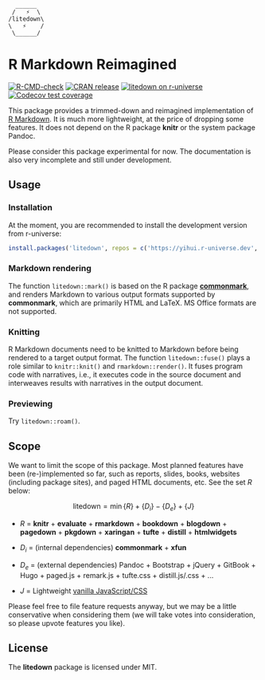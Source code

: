 ```         
  ______  
 /   ⚡  \
/litedown\
\   ⚡    /
 \______/
```

# R Markdown Reimagined

<!-- badges: start -->

[![R-CMD-check](https://github.com/yihui/litedown/actions/workflows/R-CMD-check.yaml/badge.svg)](https://github.com/yihui/litedown/actions/workflows/R-CMD-check.yaml)
[![CRAN
release](https://www.r-pkg.org/badges/version/litedown)](https://cran.r-project.org/package=litedown)
[![litedown on
r-universe](https://yihui.r-universe.dev/badges/litedown)](https://yihui.r-universe.dev/litedown)
[![Codecov test
coverage](https://codecov.io/gh/yihui/litedown/branch/main/graph/badge.svg)](https://app.codecov.io/gh/yihui/litedown?branch=main)

<!-- badges: end -->

This package provides a trimmed-down and reimagined implementation of [R
Markdown](https://rmarkdown.rstudio.com). It is much more lightweight, at the
price of dropping some features. It does not depend on the R package **knitr**
or the system package Pandoc.

Please consider this package experimental for now. The documentation is also
very incomplete and still under development.

## Usage

### Installation

At the moment, you are recommended to install the development version from
r-universe:

``` r
install.packages('litedown', repos = c('https://yihui.r-universe.dev', 'https://cloud.r-project.org'))
```

### Markdown rendering

The function `litedown::mark()` is based on the R package
[**commonmark**](https://github.com/r-lib/commonmark), and renders Markdown to
various output formats supported by **commonmark**, which are primarily HTML and
LaTeX. MS Office formats are not supported.

### Knitting

R Markdown documents need to be knitted to Markdown before being rendered to a
target output format. The function `litedown::fuse()` plays a role similar to
`knitr::knit()` and `rmarkdown::render()`. It fuses program code with
narratives, i.e., it executes code in the source document and interweaves
results with narratives in the output document.

### Previewing

Try `litedown::roam()`.

## Scope

We want to limit the scope of this package. Most planned features have been
(re-)implemented so far, such as reports, slides, books, websites (including
package sites), and paged HTML documents, etc. See the set $R$ below:

$$\mathrm{litedown} = \min{\{R\}} + \{D_i\} - \{D_e\} + \{J\}$$

-   $R$ = **knitr** + **evaluate** + **rmarkdown** + **bookdown** +
    **blogdown** + **pagedown** + **pkgdown** + **xaringan** + **tufte** +
    **distill** + **htmlwidgets**

-   $D_i$ = (internal dependencies) **commonmark** + **xfun**

-   $D_e$ = (external dependencies) Pandoc + Bootstrap + jQuery + GitBook +
    Hugo + paged.js + remark.js + tufte.css + distill.js/.css + ...

-   $J$ = Lightweight [vanilla JavaScript/CSS](https://github.com/yihui/lite.js)

Please feel free to file feature requests anyway, but we may be a little
conservative when considering them (we will take votes into consideration, so
please upvote features you like).

## License

The **litedown** package is licensed under MIT.
